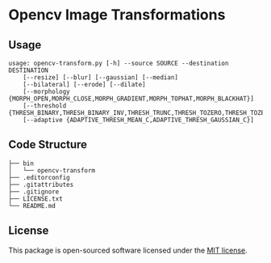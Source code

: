 # Opencv Image Transformations

## Usage

```
usage: opencv-transform.py [-h] --source SOURCE --destination DESTINATION
    [--resize] [--blur] [--gaussian] [--median]
    [--bilateral] [--erode] [--dilate]
    [--morphology {MORPH_OPEN,MORPH_CLOSE,MORPH_GRADIENT,MORPH_TOPHAT,MORPH_BLACKHAT}]
    [--threshold {THRESH_BINARY,THRESH_BINARY_INV,THRESH_TRUNC,THRESH_TOZERO,THRESH_TOZERO_INV,THRESH_BINARY+THRESH_OTSU}]
    [--adaptive {ADAPTIVE_THRESH_MEAN_C,ADAPTIVE_THRESH_GAUSSIAN_C}]
```

## Code Structure

    ├── bin
    │   └── opencv-transform
    ├── .editorconfig
    ├── .gitattributes
    ├── .gitignore
    ├── LICENSE.txt
    └── README.md

## License

This package is open-sourced software licensed under the [MIT license](http://opensource.org/licenses/MIT).
